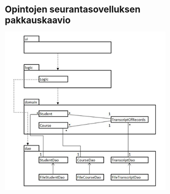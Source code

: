 # Opintojen seurantasovelluksen pakkauskaavio

![alt text](https://github.com/puuro-maria/ot-harjoitustyo/blob/master/dokumentointi/Pakkauskaavio_OSS.JPG "Pakkauskaavio")
